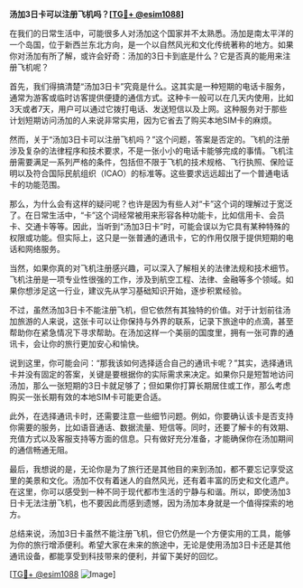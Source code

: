 **汤加3日卡可以注册飞机吗？[[TG💪+ @esim1088](https://t.me/s/esim1088)]**

在我们的日常生活中，可能很多人对汤加这个国家并不太熟悉。汤加是南太平洋的一个岛国，位于新西兰东北方向，是一个以自然风光和文化传统著称的地方。如果你对汤加有所了解，或许会好奇：汤加的3日卡到底是什么？它是否真的能用来注册飞机呢？

首先，我们得搞清楚“汤加3日卡”究竟是什么。这其实是一种短期的电话卡服务，通常为游客或临时访客提供便捷的通信方式。这种卡一般可以在几天内使用，比如3天或者7天，用户可以通过它拨打电话、发送短信以及上网。这种服务对于那些计划短期访问汤加的人来说非常实用，因为它省去了购买本地SIM卡的麻烦。

然而，关于“汤加3日卡可以注册飞机吗？”这个问题，答案是否定的。飞机的注册涉及复杂的法律程序和技术要求，不是一张小小的电话卡能够完成的事情。飞机注册需要满足一系列严格的条件，包括但不限于飞机的技术规格、飞行执照、保险证明以及符合国际民航组织（ICAO）的标准等。这些要求远远超出了一个普通电话卡的功能范围。

那么，为什么会有这样的疑问呢？也许是因为有些人对“卡”这个词的理解过于宽泛了。在日常生活中，“卡”这个词经常被用来形容各种功能卡，比如信用卡、会员卡、交通卡等等。因此，当听到“汤加3日卡”时，可能会误以为它具有某种特殊的权限或功能。但实际上，这只是一张普通的通讯卡，它的作用仅限于提供短期的电话和网络服务。

当然，如果你真的对飞机注册感兴趣，可以深入了解相关的法律法规和技术细节。飞机注册是一项专业性很强的工作，涉及到航空工程、法律、金融等多个领域。如果你想涉足这一行业，建议先从学习基础知识开始，逐步积累经验。

不过，虽然汤加3日卡不能注册飞机，但它依然有其独特的价值。对于计划前往汤加旅游的人来说，这张卡可以让你保持与外界的联系，记录下旅途中的点滴，甚至帮助你在紧急情况下寻求帮助。在汤加这样一个美丽的国度里，拥有一张可靠的通讯卡，会让你的旅行更加安心和愉快。

说到这里，你可能会问：“那我该如何选择适合自己的通讯卡呢？”其实，选择通讯卡并没有固定的答案，关键是要根据你的实际需求来决定。如果你只是短暂地访问汤加，那么一张短期的3日卡就足够了；但如果你打算长期居住或工作，那么考虑购买一张长期有效的本地SIM卡可能更合适。

此外，在选择通讯卡时，还需要注意一些细节问题。例如，你要确认该卡是否支持你需要的服务，比如语音通话、数据流量、短信等。同时，还要了解卡的有效期、充值方式以及客服支持等方面的信息。只有做好充分准备，才能确保你在汤加期间的通信畅通无阻。

最后，我想说的是，无论你是为了旅行还是其他目的来到汤加，都不要忘记享受这里的美景和文化。汤加不仅有着迷人的自然风光，还有着丰富的历史和文化遗产。在这里，你可以感受到一种不同于现代都市生活的宁静与和谐。所以，即使汤加3日卡无法注册飞机，也不要因此而感到遗憾，因为汤加本身就是一个值得探索的地方。

总结来说，汤加3日卡虽然不能注册飞机，但它仍然是一个方便实用的工具，能够为你的旅行增添便利。希望大家在未来的旅途中，无论是使用汤加3日卡还是其他通讯设备，都能享受到科技带来的便利，并留下美好的回忆。

[[TG💪+ @esim1088](https://t.me/s/esim1088) ![Image](https://i.postimg.cc/4NQfJmqS/Snipaste-2025-05-13-00-14-12.png)]